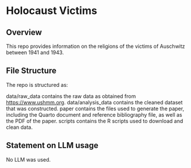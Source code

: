 # Holocaust Victims

## Overview

This repo provides information on the religions of the victims of Auschwitz between 1941 and 1943.

## File Structure

The repo is structured as:

data/raw_data contains the raw data as obtained from https://www.ushmm.org.
data/analysis_data contains the cleaned dataset that was constructed.
paper contains the files used to generate the paper, including the Quarto document and reference bibliography file, as well as the PDF of the paper.
scripts contains the R scripts used to download and clean data.

## Statement on LLM usage

No LLM was used.
